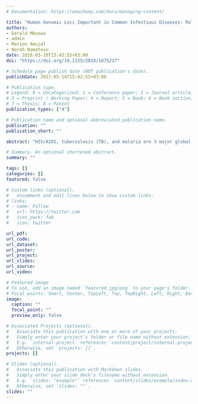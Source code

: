 ```yaml
---
# Documentation: https://wowchemy.com/docs/managing-content/

title: "Human Genomic Loci Important in Common Infectious Diseases: Role of High-Throughput Sequencing and Genome-Wide Association Studies"
authors:
- Gerald Mboowa
- admin
- Marion Amujal
- Norah Namatovu
date: 2018-03-20T15:42:55+03:00
doi: "https://doi.org/10.1155/2018/1875217"

# Schedule page publish date (NOT publication's date).
publishDate: 2017-05-14T15:42:55+03:00

# Publication type.
# Legend: 0 = Uncategorized; 1 = Conference paper; 2 = Journal article;
# 3 = Preprint / Working Paper; 4 = Report; 5 = Book; 6 = Book section;
# 7 = Thesis; 8 = Patent
publication_types: ["4"]

# Publication name and optional abbreviated publication name.
publication: ""
publication_short: ""

abstract: "HIV/AIDS, tuberculosis (TB), and malaria are 3 major global public health threats that undermine development in many resource-poor settings. Recently, the notion that positive selection during epidemics or longer periods of exposure to common infectious diseases may have had a major effect in modifying the constitution of the human genome is being interrogated at a large scale in many populations around the world. This positive selection from infectious diseases increases power to detect associations in genome-wide association studies (GWASs). High-throughput sequencing (HTS) has transformed both the management of infectious diseases and continues to enable large-scale functional characterization of host resistance/susceptibility alleles and loci; a paradigm shift from single candidate gene studies. Application of genome sequencing technologies and genomics has enabled us to interrogate the host-pathogen interface for improving human health. Human populations are constantly locked in evolutionary arms races with pathogens; therefore, identification of common infectious disease-associated genomic variants/markers is important in therapeutic, vaccine development, and screening susceptible individuals in a population. This review describes a range of host-pathogen genomic loci that have been associated with disease susceptibility and resistant patterns in the era of HTS. We further highlight potential opportunities for these genetic markers."

# Summary. An optional shortened abstract.
summary: ""

tags: []
categories: []
featured: false

# Custom links (optional).
#   Uncomment and edit lines below to show custom links.
# links:
# - name: Follow
#   url: https://twitter.com
#   icon_pack: fab
#   icon: twitter

url_pdf:
url_code:
url_dataset:
url_poster:
url_project:
url_slides:
url_source:
url_video:

# Featured image
# To use, add an image named `featured.jpg/png` to your page's folder. 
# Focal points: Smart, Center, TopLeft, Top, TopRight, Left, Right, BottomLeft, Bottom, BottomRight.
image:
  caption: ""
  focal_point: ""
  preview_only: false

# Associated Projects (optional).
#   Associate this publication with one or more of your projects.
#   Simply enter your project's folder or file name without extension.
#   E.g. `internal-project` references `content/project/internal-project/index.md`.
#   Otherwise, set `projects: []`.
projects: []

# Slides (optional).
#   Associate this publication with Markdown slides.
#   Simply enter your slide deck's filename without extension.
#   E.g. `slides: "example"` references `content/slides/example/index.md`.
#   Otherwise, set `slides: ""`.
slides: ""
---
```

